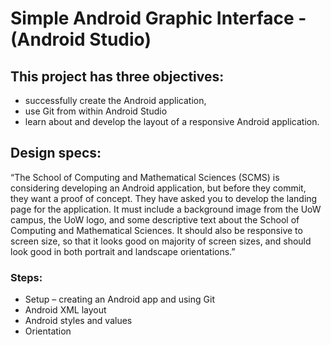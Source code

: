 # Simple Android Graphic Interface - (Android Studio)
## This project has three objectives: 
* successfully create the Android application,
* use Git from within Android Studio
* learn about and develop the layout of a
responsive Android application.

## Design specs: 
“The School of Computing and Mathematical Sciences (SCMS) is considering
developing an Android application, but before they commit, they want a proof of concept.
They have asked you to develop the landing page for the application. It must include a
background image from the UoW campus, the UoW logo, and some descriptive text about
the School of Computing and Mathematical Sciences. It should also be responsive to screen
size, so that it looks good on majority of screen sizes, and should look good in both portrait
and landscape orientations.” 

### Steps:
* Setup – creating an Android app and using Git
* Android XML layout
* Android styles and values
* Orientation
